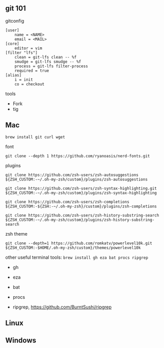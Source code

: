 
## git 101

gitconfig
```
[user]
	name = <NAME>
	email = <MAIL>
[core]
	editor = vim
[filter "lfs"]
	clean = git-lfs clean -- %f
	smudge = git-lfs smudge -- %f
	process = git-lfs filter-process
	required = true
[alias]
	i = init
	co = checkout
```

tools
- Fork
- tig


## Mac

`brew install git curl wget`

font

`git clone --depth 1 https://github.com/ryanoasis/nerd-fonts.git`

plugins

```
git clone https://github.com/zsh-users/zsh-autosuggestions ${ZSH_CUSTOM:-~/.oh-my-zsh/custom}/plugins/zsh-autosuggestions

git clone https://github.com/zsh-users/zsh-syntax-highlighting.git ${ZSH_CUSTOM:-~/.oh-my-zsh/custom}/plugins/zsh-syntax-highlighting

git clone https://github.com/zsh-users/zsh-completions ${ZSH_CUSTOM:-${ZSH:-~/.oh-my-zsh}/custom}/plugins/zsh-completions

git clone https://github.com/zsh-users/zsh-history-substring-search ${ZSH_CUSTOM:-~/.oh-my-zsh/custom}/plugins/zsh-history-substring-search
```

zsh theme

`git clone --depth=1 https://github.com/romkatv/powerlevel10k.git ${ZSH_CUSTOM:-$HOME/.oh-my-zsh/custom}/themes/powerlevel10k`

other useful terminal tools: `brew install gh eza bat procs ripgrep`


- gh


- eza
- bat
- procs
- ripgrep, https://github.com/BurntSushi/ripgrep

## Linux


## Windows

